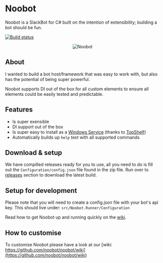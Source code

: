 # Noobot
Noobot is a SlackBot for C# built on the intention of extensibility; building a bot should be fun.

[![Build status](https://ci.appveyor.com/api/projects/status/lvhpuswmafwv84kw?svg=true)](https://ci.appveyor.com/project/Workshop2/noobot)

<p align="center">
<img src="https://github.com/noobot/noobot/blob/master/img/noobot-small.png" alt="Noobot" />
</p>

## About
I wanted to build a bot host/framework that was easy to work with, but also has the potential of being super powerful. 

Noobot supports DI out of the box for all custom elements to ensure all elements could be easily tested and predictable. 

## Features

 - Is super exensible
 - DI support out of the box
 - Is super easy to install as a [Windows Service](/noobot/noobot/wiki/Install-as-Windows-Service) (thanks to [TopShelf](https://github.com/Topshelf/Topshelf))
 - Automatically builds up `help` text with all supported commands

## Download & setup
We have compilled releases ready for you to use, all you need to do is fill out the `Configuration/config.json` file found in the zip file. Run over to [releases](https://github.com/noobot/noobot/releases) section to download the latest build.

## Setup for development
Please note that you will need to create a config.json file with your bot's api key. This should live under:
`src/Noobot.Runner/Configuration`

Read how to get Noobot up and running quickly on the [wiki](https://github.com/noobot/noobot/wiki/Getting-Started-With-Noobot#get-noobot-up-and-running-quickly).

## How to customise
To customise Noobot please have a look at our [wiki: https://github.com/noobot/noobot/wiki](https://github.com/noobot/noobot/wiki)
